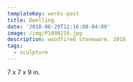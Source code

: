 ```yaml
---
templateKey: works-post
title: Dwelling
date: '2018-06-29T12:16:08-04:00'
image: /img/P1090216.jpg
description: woodfired stoneware. 2016
tags:
  - sculpture
---
```

7 x 7 x 9 in.
